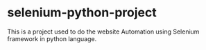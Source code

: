 # selenium-python-project
This is a project used to do the website Automation using Selenium framework in python language.
